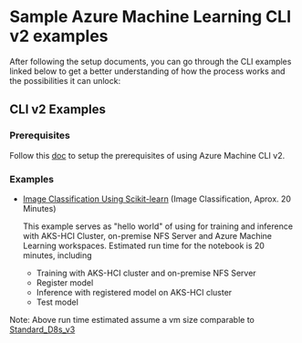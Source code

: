# Sample Azure Machine Learning CLI v2 examples

After following the setup documents, you can go through the CLI examples linked below to get a better understanding of how the process works and the possibilities it can unlock:

## CLI v2 Examples

### Prerequisites 

Follow this [doc](https://docs.microsoft.com/en-us/azure/machine-learning/how-to-train-cli?view=azure-devops#prerequisites) to setup the prerequisites of using Azure Machine CLI v2.  

### Examples

* [Image Classification Using Scikit-learn](mnist/README.md) (Image Classification, Aprox. 20 Minutes)

  This example serves as "hello world" of using for training and inference with AKS-HCI Cluster, on-premise NFS Server and Azure Machine Learning workspaces. Estimated run time for the notebook is 20 minutes, including
  * Training with AKS-HCI cluster and on-premise NFS Server
  * Register model
  * Inference with registered model on AKS-HCI cluster
  * Test model

Note: Above run time estimated assume a vm size comparable to [Standard_D8s_v3](https://docs.microsoft.com/en-us/azure-stack/aks-hci/concepts-support#supported-vm-sizes)

